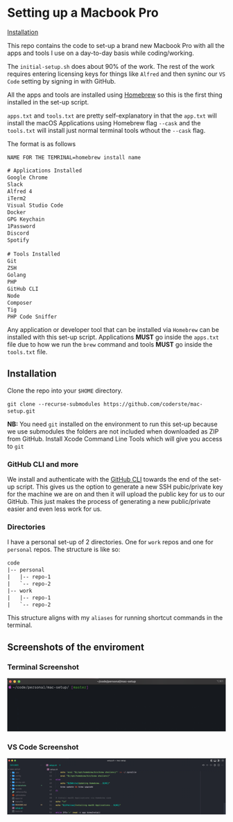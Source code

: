 # Setting up a Macbook Pro 

[Installation](#installation)

This repo contains the code to set-up a brand new Macbook Pro with all the apps and tools I use on a day-to-day basis while coding/working.

The `initial-setup.sh` does about 90% of the work. The rest of the work requires entering licensing keys for things like `Alfred` and then syninc our `VS Code` setting by signing in with GitHub.

All the apps and tools are installed using [Homebrew](https://brew.sh/) so this is the first thing installed in the set-up script.

`apps.txt` and `tools.txt` are pretty self-explanatory in that the `app.txt` will install the macOS Applications using Homebrew flag `--cask` and the `tools.txt` will install just normal terminal tools wthout the `--cask` flag.

The format is as follows
```
NAME FOR THE TEMRINAL=homebrew install name
```

```
# Applications Installed
Google Chrome
Slack
Alfred 4
iTerm2
Visual Studio Code
Docker
GPG Keychain
1Password
Discord
Spotify

# Tools Installed
Git
ZSH
Golang
PHP
GitHub CLI
Node
Composer
Tig
PHP Code Sniffer
```
Any application or developer tool that can be installed via `Homebrew` can be installed with this set-up script. Applications **MUST** go inside the `apps.txt` file due to how we run the `brew` command and tools **MUST** go inside the `tools.txt` file.

## Installation

Clone the repo into your `$HOME` directory.

```
git clone --recurse-submodules https://github.com/coderste/mac-setup.git
```

**NB:** You need `git` installed on the environment to run this set-up because we use submodules the folders are not included when downloaded as ZIP from GitHub. Install Xcode Command Line Tools which will give you access to `git`

### GitHub CLI and more

We install and authenticate with the [GitHub CLI](https://github.com/cli/cli) towards the end of the set-up script. This gives us the option to generate a new SSH pubic/private key for the machine we are on and then it will upload the public key for us to our GitHub. This just makes the process of generating a new public/private easier and even less work for us.


### Directories

I have a personal set-up of 2 directories. One for `work` repos and one for `personal` repos. The structure is like so:
```
code
|-- personal
|   |-- repo-1
|   `-- repo-2
|-- work
|   |-- repo-1
|   `-- repo-2
```
This structure aligns with my `aliases` for running shortcut commands in the terminal.

## Screenshots of the enviroment
### Terminal Screenshot
![Terminal Screenshot](screenshots/terminal-ss.png)

### VS Code Screenshot
![Terminal Screenshot](screenshots/vs-code-ss.png)
